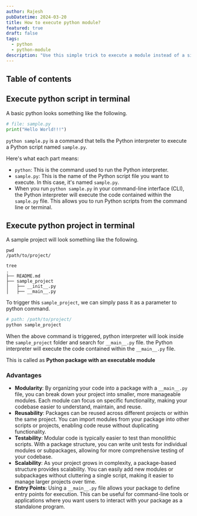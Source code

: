 ```yaml
---
author: Rajesh
pubDatetime: 2024-03-20
title: How to execute python module?
featured: true
draft: false
tags:
  - python
  - python-module
description: "Use this simple trick to execute a module instead of a single python script"
---
```


## Table of contents

## Execute python script in terminal

A basic python looks something like the following.

```python
# file: sample.py
print("Hello World!!!")
```

`python sample.py` is a command that tells the Python interpreter to execute a Python script named `sample.py`.

Here's what each part means:

- `python`: This is the command used to run the Python interpreter.
- `sample.py`: This is the name of the Python script file you want to execute. In this case, it's named `sample.py`.
- When you run `python sample.py` in your command-line interface (CLI), the Python interpreter will execute the code contained within the `sample.py` file. This allows you to run Python scripts from the command line or terminal.

## Execute python project in terminal

A sample project will look something like the following.

```
pwd
/path/to/project/

tree
.
├── README.md
├── sample_project
│   ├── __init__.py
│   ├── __main__.py
```

To trigger this `sample_project`, we can simply pass it as a parameter to python command.

```sh
# path: /path/to/project/
python sample_project
```

When the above command is triggered, python interpreter will look inside the `sample_project` folder and search for `__main__.py` file. the Python interpreter will execute the code contained within the `__main__.py` file.

This is called as **Python package with an executable module**

### Advantages

- **Modularity**: By organizing your code into a package with a `__main__.py` file, you can break down your project into smaller, more manageable modules. Each module can focus on specific functionality, making your codebase easier to understand, maintain, and reuse.
- **Reusability**: Packages can be reused across different projects or within the same project. You can import modules from your package into other scripts or projects, enabling code reuse without duplicating functionality.
- **Testability**: Modular code is typically easier to test than monolithic scripts. With a package structure, you can write unit tests for individual modules or subpackages, allowing for more comprehensive testing of your codebase.
- **Scalability**: As your project grows in complexity, a package-based structure provides scalability. You can easily add new modules or subpackages without cluttering a single script, making it easier to manage larger projects over time.
- **Entry Points**: Using a `__main__.py` file allows your package to define entry points for execution. This can be useful for command-line tools or applications where you want users to interact with your package as a standalone program.
